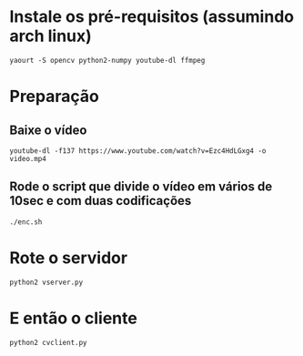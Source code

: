 # Instale os pré-requisitos (assumindo arch linux)

    yaourt -S opencv python2-numpy youtube-dl ffmpeg

# Preparação

## Baixe o vídeo

    youtube-dl -f137 https://www.youtube.com/watch?v=Ezc4HdLGxg4 -o video.mp4

## Rode o script que divide o vídeo em vários de 10sec e com duas codificações

    ./enc.sh

# Rote o servidor

    python2 vserver.py

# E então o cliente

    python2 cvclient.py
